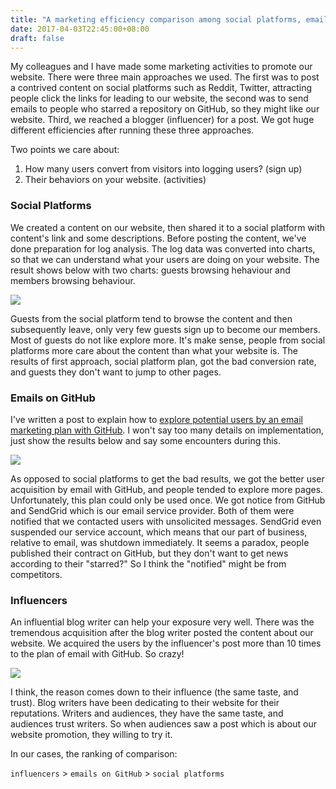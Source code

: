 ```yaml
---
title: "A marketing efficiency comparison among social platforms, emails on GitHub and influencers"
date: 2017-04-03T22:45:00+08:00
draft: false
---
```


My colleagues and I have made some marketing activities to promote our website. There were three main approaches we used. The first was to post a contrived content on social platforms such as Reddit, Twitter, attracting people click the links for leading to our website, the second was to send emails to people who starred a repository on GitHub, so they might like our website. Third, we reached a blogger (influencer) for a post. We got huge different efficiencies after running these three approaches.

Two points we care about:

  1. How many users convert from visitors into logging users? (sign up)
  2. Their behaviors on your website. (activities)

### Social Platforms

We created a content on our website, then shared it to a social platform with content's link and some descriptions. Before posting the content, we've done preparation for log analysis. The log data was converted into charts, so that we can understand what your users are doing on your website. The result shows below with two charts: guests browsing hehaviour and members browsing behaviour.  

![](/20170403/reddit_marketing.png)

Guests from the social platform tend to browse the content and then subsequently leave, only very few guests sign up to become our members. Most of guests do not like explore more. It's make sense, people from social platforms more care about the content than what your website is. The results of first approach, social platform plan, got the bad conversion rate, and guests they don't want to jump to other pages.

### Emails on GitHub

I've written a post to explain how to [explore potential users by an email marketing plan with GitHub]. I won't say too many details on implementation, just show the results below and say some encounters during this.

![](/20170403/github_email_marketing.png)

As opposed to social platforms to get the bad results, we got the better user acquisition by email with GitHub, and people tended to explore more pages. Unfortunately, this plan could only be used once. We got notice from GitHub and SendGrid which is our email service provider. Both of them were notified that we contacted users with unsolicited messages. SendGrid even suspended our service account, which means that our part of business, relative to email, was shutdown immediately. It seems a paradox, people published their contract on GitHub, but they don't want to get news according to their "starred?" So I think the "notified" might be from competitors.

### Influencers

An influential blog writer can help your exposure very well. There was the tremendous acquisition after the blog writer posted the content about our website. We acquired the users by the influencer's post more than 10 times to the plan of email with GitHub. So crazy!

![](/20170403/influencer.png)

I think, the reason comes down to their influence (the same taste, and trust). Blog writers have been dedicating to their website for their reputations. Writers and audiences, they have the same taste, and audiences trust writers. So when audiences saw a post which is about our website promotion, they willing to try it.

In our cases, the ranking of comparison:

  `influencers` > `emails on GitHub` > `social platforms`


[explore potential users by an email marketing plan with GitHub]:https://blog.yuecen.net/exploring-potential-users-by-an-email-marketing-plan-with-github.html
